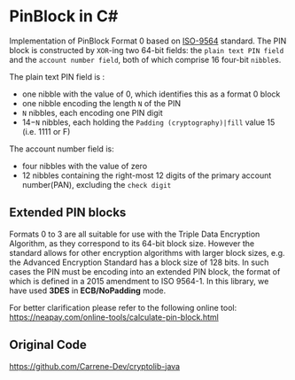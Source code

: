 ﻿# PinBlock in C#

Implementation of PinBlock Format 0 based on [ISO-9564](https://en.wikipedia.org/wiki/ISO_9564) standard.
The PIN block is constructed by `XOR`-ing two 64-bit fields: the `plain text PIN field` and the `account number field`,
both of which comprise 16 four-bit `nibble`s.

The plain text PIN field is :

- one nibble with the value of 0, which identifies this as a format 0 block
- one nibble encoding the length `N` of the PIN
- `N` nibbles, each encoding one PIN digit
- 14−`N` nibbles, each holding the `Padding (cryptography)|fill` value 15 (i.e. 1111 or F)

The account number field is:

- four nibbles with the value of zero
- 12 nibbles containing the right-most 12 digits of the primary account number(PAN), excluding the `check digit`

## Extended PIN blocks

Formats 0 to 3 are all suitable for use with the Triple Data Encryption Algorithm, as they correspond to its 64-bit block size. However the standard allows for other encryption algorithms with larger block sizes, e.g. the Advanced Encryption Standard has a block size of 128 bits. In such cases the PIN must be encoding into an extended PIN block, the format of which is defined in a 2015 amendment to ISO 9564-1.
In this library, we have used **3DES** in **ECB/NoPadding** mode.

For better clarification please refer to the following online tool:
https://neapay.com/online-tools/calculate-pin-block.html


## Original Code
https://github.com/Carrene-Dev/cryptolib-java